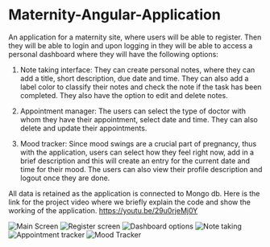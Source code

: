 # Maternity-Angular-Application
An application for a maternity site, where users will be able to register. 
Then they will be able to login and upon logging in they will be able to access a personal dashboard where they will have the following options: 
1. Note taking interface: They can create personal notes, where they can add a title, short description, due date and time. They can also add a label color to classify their notes and check the note if the task has been completed. They also have the option to edit and delete notes. 

2. Appointment manager: The users can select the type of doctor with whom they have their appointment, select date and time. They can also delete and update their appointments.

3. Mood tracker: Since mood swings are a crucial part of pregnancy, thus with the application, users can select how they feel right now, add in a brief description and this will create an entry for the current date and time for their mood. The users can also view their profile description and logout once they are done. 

All data is retained as the application is connected to Mongo db. 
Here is the link for the project video where we briefly explain the code and show the working of the application. https://youtu.be/29u0rjeMj0Y

![Main Screen](https://user-images.githubusercontent.com/34956004/102813541-cd421380-43ea-11eb-989a-94b59166490e.PNG)
![Register screen](https://user-images.githubusercontent.com/34956004/102813544-cf0bd700-43ea-11eb-82af-113c24234081.PNG)
![Dashboard options](https://user-images.githubusercontent.com/34956004/102813547-cfa46d80-43ea-11eb-9def-9943a4afd80e.PNG)
![Note taking](https://user-images.githubusercontent.com/34956004/102813586-e4810100-43ea-11eb-9e5b-97f3bd8093e2.PNG)
![Appointment tracker](https://user-images.githubusercontent.com/34956004/102813589-e64ac480-43ea-11eb-98ef-fa3a0c4ebb7d.PNG)
![Mood Tracker](https://user-images.githubusercontent.com/34956004/102813591-e77bf180-43ea-11eb-9950-97c81d577fcd.PNG)
